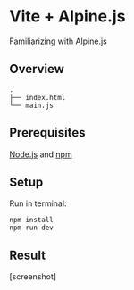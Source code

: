 # Vite + Alpine.js

Familiarizing with Alpine.js

## Overview

```
.
├── index.html
└── main.js
```

## Prerequisites

[Node.js](https://nodejs.org/) and [npm](https://www.npmjs.com/)

## Setup

Run in terminal:
```
npm install
npm run dev
```

## Result

[screenshot]

